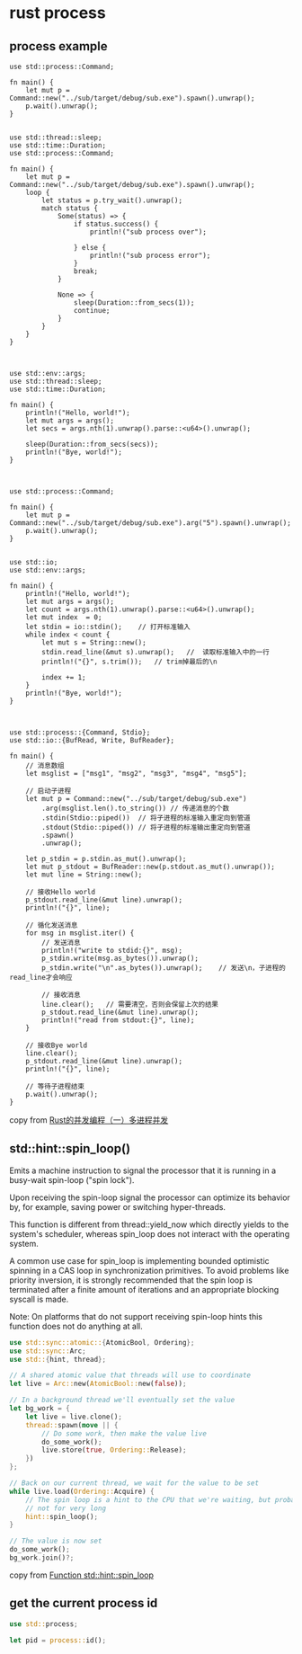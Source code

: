 # rust process

## process example

```
use std::process::Command;

fn main() {
    let mut p = Command::new("../sub/target/debug/sub.exe").spawn().unwrap();
    p.wait().unwrap();
}


use std::thread::sleep;
use std::time::Duration;
use std::process::Command;

fn main() {
    let mut p = Command::new("../sub/target/debug/sub.exe").spawn().unwrap();
    loop {
        let status = p.try_wait().unwrap();
        match status {
            Some(status) => {
                if status.success() {
                    println!("sub process over");

                } else {
                    println!("sub process error");
                }
                break;
            }

            None => {
                sleep(Duration::from_secs(1));
                continue;
            }
        }
    }
}



use std::env::args;
use std::thread::sleep;
use std::time::Duration;

fn main() {
    println!("Hello, world!");
    let mut args = args();
    let secs = args.nth(1).unwrap().parse::<u64>().unwrap();

    sleep(Duration::from_secs(secs));
    println!("Bye, world!");
}



use std::process::Command;

fn main() {
    let mut p = Command::new("../sub/target/debug/sub.exe").arg("5").spawn().unwrap();
    p.wait().unwrap();
}


use std::io;
use std::env::args;

fn main() {
    println!("Hello, world!");
    let mut args = args();
    let count = args.nth(1).unwrap().parse::<u64>().unwrap();
    let mut index  = 0;
    let stdin = io::stdin();	// 打开标准输入
    while index < count {
        let mut s = String::new();
        stdin.read_line(&mut s).unwrap();	// 	读取标准输入中的一行
        println!("{}", s.trim());	// trim掉最后的\n

        index += 1;
    }
    println!("Bye, world!");
}



use std::process::{Command, Stdio};
use std::io::{BufRead, Write, BufReader};

fn main() {
    // 消息数组
    let msglist = ["msg1", "msg2", "msg3", "msg4", "msg5"];

    // 启动子进程
    let mut p = Command::new("../sub/target/debug/sub.exe")
        .arg(msglist.len().to_string()) // 传递消息的个数
        .stdin(Stdio::piped())  // 将子进程的标准输入重定向到管道
        .stdout(Stdio::piped()) // 将子进程的标准输出重定向到管道
        .spawn()
        .unwrap();

    let p_stdin = p.stdin.as_mut().unwrap();
    let mut p_stdout = BufReader::new(p.stdout.as_mut().unwrap());
    let mut line = String::new();

    // 接收Hello world
    p_stdout.read_line(&mut line).unwrap();
    println!("{}", line);

    // 循化发送消息
    for msg in msglist.iter() {
        // 发送消息
        println!("write to stdid:{}", msg);
        p_stdin.write(msg.as_bytes()).unwrap();
        p_stdin.write("\n".as_bytes()).unwrap();    // 发送\n，子进程的read_line才会响应

        // 接收消息
        line.clear();   // 需要清空，否则会保留上次的结果
        p_stdout.read_line(&mut line).unwrap();
        println!("read from stdout:{}", line);
    }

    // 接收Bye world
    line.clear();
    p_stdout.read_line(&mut line).unwrap();
    println!("{}", line);

    // 等待子进程结束
    p.wait().unwrap();
}
```
copy from [Rust的并发编程（一）多进程并发](https://blog.csdn.net/zhmh326/article/details/108485752)


## std::hint::spin_loop()
Emits a machine instruction to signal the processor that it is running in a busy-wait spin-loop ("spin lock").

Upon receiving the spin-loop signal the processor can optimize its behavior by, for example, saving power or switching hyper-threads.

This function is different from thread::yield_now which directly yields to the system's scheduler, whereas spin_loop does not interact with the operating system.

A common use case for spin_loop is implementing bounded optimistic spinning in a CAS loop in synchronization primitives. To avoid problems like priority inversion, it is strongly recommended that the spin loop is terminated after a finite amount of iterations and an appropriate blocking syscall is made.

Note: On platforms that do not support receiving spin-loop hints this function does not do anything at all.


``` rust
use std::sync::atomic::{AtomicBool, Ordering};
use std::sync::Arc;
use std::{hint, thread};

// A shared atomic value that threads will use to coordinate
let live = Arc::new(AtomicBool::new(false));

// In a background thread we'll eventually set the value
let bg_work = {
    let live = live.clone();
    thread::spawn(move || {
        // Do some work, then make the value live
        do_some_work();
        live.store(true, Ordering::Release);
    })
};

// Back on our current thread, we wait for the value to be set
while live.load(Ordering::Acquire) {
    // The spin loop is a hint to the CPU that we're waiting, but probably
    // not for very long
    hint::spin_loop();
}

// The value is now set
do_some_work();
bg_work.join()?;
```
copy from [Function std::hint::spin_loop](https://doc.rust-lang.org/std/hint/fn.spin_loop.html)

## get the current process id

``` rust
use std::process;

let pid = process::id();
```
